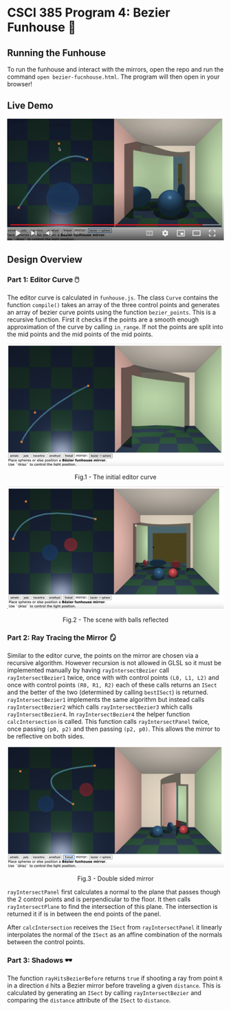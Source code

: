 # CSCI 385 Program 4: Bezier Funhouse :clown_face:

## Running the Funhouse

To run the funhouse and interact with the mirrors, open the repo and run the command `open bezier-fucnhouse.html`. The program will then open in your browser!

## Live Demo

[![Watch the video](./images/thumbnail.png)](https://youtu.be/PA2cEEQzDbM)

## Design Overview

### Part 1: Editor Curve :computer_mouse:

The editor curve is calculated in `funhouse.js`. The class `Curve` contains the function `compile()` takes an array of the three control points and generates an array of bezier curve points using the function `bezier_points`. This is a recursive function. First it checks if the points are a smooth enough approximation of the curve by calling `in_range`. If not the points are split into the mid points and the mid points of the mid points.


![Initial Curve](./images/initial.png)
</p>
<p align = "center">
Fig.1 - The initial editor curve
</p>

![Initial Curve](./images/withballs.png)
</p>
<p align = "center">
Fig.2 - The scene with balls reflected
</p>

### Part 2: Ray Tracing the Mirror :mirror:

Similar to the editor curve, the points on the mirror are chosen via a recursive algorithm. However recursion is not allowed in GLSL so it must be implemented manually by having `rayIntersectBezier` call `rayIntersectBezier1` twice, once with with control points `(L0, L1, L2)` and once with control points `(R0, R1, R2)` each of these calls returns an `ISect` and the better of the two (determined by calling `bestISect`) is returned. `rayIntersectBezier1` implements the same algorithm but instead calls `rayIntersectBezier2` which calls `rayIntersectBezier3` which calls `rayIntersectBezier4`. In `rayIntersectBezier4` the helper function `calcIntersection` is called. This function calls `rayIntersectPanel` twice, once passing `(p0, p2)` and then passing `(p2, p0)`. This allows the mirror to be reflective on both sides.

![Double Sided](./images/doublesided.png)
</p>
<p align = "center">
Fig.3 - Double sided mirror
</p>

`rayIntersectPanel` first calculates a normal to the plane that passes though the 2 control points and is perpendicular to the floor. It then calls `rayIntersectPlane` to find the intersection of this plane. The intersection is returned it if is in between the end points of the panel.

After `calcIntersection` receives the `ISect` from `rayIntersectPanel` it linearly interpolates the normal of the `ISect` as an affine combination of the normals between the control points.


### Part 3: Shadows :dark_sunglasses:

The function `rayHitsBezierBefore` returns `true` if shooting a ray from point `R` in a direction `d` hits a Bezier mirror before traveling a given `distance`. This is calculated by generating an `ISect` by calling `rayIntersectBezier` and comparing the `distance` attribute of the `ISect` to `distance`.
